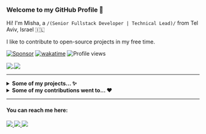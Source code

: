### Welcome to my GitHub Profile 👋

Hi! I'm Misha, a `/(Senior Fullstack Developer | Technical Lead)/` from Tel Aviv, Israel 🇮🇱

I like to contribute to open-source projects in my free time.

[![Sponsor](https://img.shields.io/static/v1?label=Sponsor&message=%E2%9D%A4&logo=github)](https://github.com/sponsors/MishaKav)
[![wakatime](https://wakatime.com/badge/user/f838c8aa-c197-42f0-b335-cd1d26159dfd.svg)](https://wakatime.com/@f838c8aa-c197-42f0-b335-cd1d26159dfd)
![Profile views](https://komarev.com/ghpvc/?username=MishaKav&base=654)

<a href="https://github.com/MishaKav">
  <img align="center" src="https://github-readme-stats.vercel.app/api?username=MishaKav&show_icons=true&theme=default&hide_title=false&include_all_commits=false" />
</a>
<a href="https://github.com/MishaKav">
  <img align="center" src="https://github-readme-streak-stats.herokuapp.com?user=MishaKav" />
</a>

---

<details><summary><strong>Some of my projects... ✨</strong></summary>

---

[MishaKav](https://github.com/MishaKav) / [**pytest-coverage-comment**](https://github.com/MishaKav/pytest-coverage-comment)

> This action comments a pull request or commit with a HTML test coverage report. The report is based on the coverage report generated by your test runner.

![licience of pytest-coverage-comment](https://img.shields.io/github/license/MishaKav/pytest-coverage-comment)
[![Stars of MishaKav on GitHub](https://img.shields.io/github/stars/MishaKav/pytest-coverage-comment?label=Stars&logo=github)](https://github.com/MishaKav/pytest-coverage-comment)
[![Top language of pytest-coverage-comment](https://img.shields.io/github/languages/top/MishaKav/pytest-coverage-comment)](https://github.com/MishaKav/pytest-coverage-comment)
[![wakatime of pytest-coverage-comment](https://wakatime.com/badge/user/f838c8aa-c197-42f0-b335-cd1d26159dfd/project/b1e64a51-e518-4b91-bb00-189ffdd444c6.svg)](https://wakatime.com/badge/user/f838c8aa-c197-42f0-b335-cd1d26159dfd/project/b1e64a51-e518-4b91-bb00-189ffdd444c6)
---

[MishaKav](https://github.com/MishaKav) / [**jest-coverage-comment**](https://github.com/MishaKav/jest-coverage-comment)

> This action comments a pull request or commit with a HTML test coverage report. The report is based on the coverage report generated by your test runner.

![licience of jest-coverage-comment](https://img.shields.io/github/license/MishaKav/jest-coverage-comment)
[![Stars of MishaKav on GitHub](https://img.shields.io/github/stars/MishaKav/jest-coverage-comment?label=Stars&logo=github)](https://github.com/MishaKav/jest-coverage-comment)
[![Top language of jest-coverage-comment](https://img.shields.io/github/languages/top/MishaKav/jest-coverage-comment)](https://github.com/MishaKav/jest-coverage-comment)
[![wakatime of jest-coverage-comment](https://wakatime.com/badge/user/f838c8aa-c197-42f0-b335-cd1d26159dfd/project/9b2410f3-4104-44ec-bd7f-8d2553a31ffb.svg)](https://wakatime.com/badge/user/f838c8aa-c197-42f0-b335-cd1d26159dfd/project/9b2410f3-4104-44ec-bd7f-8d2553a31ffb)

---

</details>


<details><summary><strong>Some of my contributions went to... ❤️</strong></summary>

---

[ant-design](https://github.com/ant-design) / [**ant-design**](https://github.com/ant-design/ant-design)

> An enterprise-class UI design language and React UI library.

[![Stars of ant-design on GitHub](https://img.shields.io/github/stars/ant-design/ant-design?label=Stars&logo=github)](https://github.com/ant-design/ant-design)
[![Weekly downloads of ant-design on NPM](https://img.shields.io/npm/dw/antd?label=Downloads&logo=npm)](https://www.npmjs.com/package/antd)
[![Top language of ant-design](https://img.shields.io/github/languages/top/ant-design/ant-design)](https://github.com/ant-design/ant-design)

---

[withfig](https://github.com/withfig) / [**autocomplete**](https://github.com/withfig/autocomplete)

> Fig adds autocomplete to your terminal.

[![Stars of withfig on GitHub](https://img.shields.io/github/stars/withfig/autocomplete?label=Stars&logo=github)](https://github.com/withfig/autocomplete)
[![Weekly downloads of withfig on NPM](https://img.shields.io/npm/dw/@withfig/autocomplete?label=Downloads&logo=npm)](https://www.npmjs.com/package/@withfig/autocomplete)
[![Top language of withfig](https://img.shields.io/github/languages/top/withfig/autocomplete)](https://github.com/withfig/autocomplete)

---

[Schneegans](https://github.com/Schneegans) / [**dynamic-badges-action**](https://github.com/Schneegans/dynamic-badges-action)

> This action allows you to create badges for your README.md with shields.io which may change with every commit. To do this, this action does not need to push anything to your repository!

[![Stars of dynamic-badges-action on GitHub](https://img.shields.io/github/stars/Schneegans/dynamic-badges-action?label=Stars&logo=github)](https://github.com/Schneegans/dynamic-badges-action)
[![Top language of dynamic-badges-action](https://img.shields.io/github/languages/top/withfig/autocomplete)](https://github.com/Schneegans/dynamic-badges-action)

---

</details>

---

#### You can reach me here:  
<a href="https://www.linkedin.com/in/MishaKav/" target="_blank">
    <img src="https://img.shields.io/badge/linkedin-%230077B5.svg?&style=for-the-badge&logo=linkedin&logoColor=white" />
  </a>
<a href="https://www.instagram.com/mishakav/" target="_blank">
    <img src="https://img.shields.io/badge/instagram-%23E4405F.svg?&style=for-the-badge&logo=instagram&logoColor=white" />
  </a>
<a href="mailto:misha.kav@gmail.com" target="_blank">
    <img src="https://img.shields.io/badge/Gmail-D14836?style=for-the-badge&logo=gmail&logoColor=white" />
 </a>
